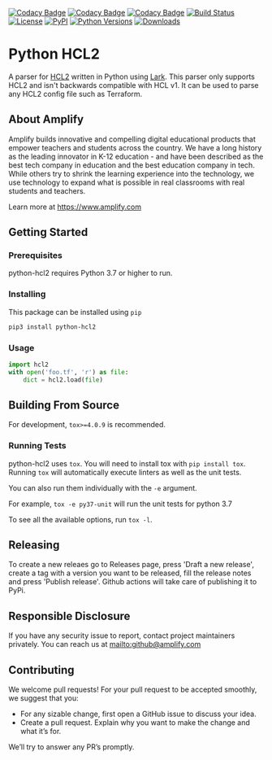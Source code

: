 [![Codacy Badge](https://api.codacy.com/project/badge/Grade/bee6686cd2a148e79382671ae667f092)](https://app.codacy.com/gh/amplify-education/python-hcl2?utm_source=github.com&utm_medium=referral&utm_content=amplify-education/python-hcl2&utm_campaign=Badge_Grade)
[![Codacy Badge](https://app.codacy.com/project/badge/Grade/9c7cdf082b044abdab378fa82795b5a5)](https://www.codacy.com/gh/amplify-education/python-hcl2/dashboard?utm_source=github.com&utm_medium=referral&utm_content=amplify-education/python-hcl2&utm_campaign=Badge_Grade)
[![Codacy Badge](https://app.codacy.com/project/badge/Coverage/9c7cdf082b044abdab378fa82795b5a5)](https://www.codacy.com/gh/amplify-education/python-hcl2/dashboard?utm_source=github.com&utm_medium=referral&utm_content=amplify-education/python-hcl2&utm_campaign=Badge_Coverage)
[![Build Status](https://travis-ci.org/amplify-education/python-hcl2.svg?branch=master)](https://travis-ci.org/amplify-education/python-hcl2)
[![License](https://img.shields.io/badge/license-MIT-blue.svg)](https://raw.githubusercontent.com/amplify-education/python-hcl2/master/LICENSE)
[![PyPI](https://img.shields.io/pypi/v/python-hcl2.svg)](https://pypi.org/project/python-hcl2/)
[![Python Versions](https://img.shields.io/pypi/pyversions/python-hcl2.svg)](https://pypi.python.org/pypi/python-hcl2)
[![Downloads](https://img.shields.io/badge/dynamic/json.svg?label=downloads&url=https%3A%2F%2Fpypistats.org%2Fapi%2Fpackages%2Fpython-hcl2%2Frecent&query=data.last_month&colorB=brightgreen&suffix=%2FMonth)](https://pypistats.org/packages/python-hcl2)

# Python HCL2

A parser for [HCL2](https://github.com/hashicorp/hcl/blob/hcl2/hclsyntax/spec.md) written in Python using
[Lark](https://github.com/lark-parser/lark). This parser only supports HCL2 and isn't backwards compatible
with HCL v1. It can be used to parse any HCL2 config file such as Terraform.

## About Amplify

Amplify builds innovative and compelling digital educational products that empower teachers and students across the
country. We have a long history as the leading innovator in K-12 education - and have been described as the best tech
company in education and the best education company in tech. While others try to shrink the learning experience into
the technology, we use technology to expand what is possible in real classrooms with real students and teachers.

Learn more at <https://www.amplify.com>

## Getting Started

### Prerequisites

python-hcl2 requires Python 3.7 or higher to run.

### Installing

This package can be installed using `pip`

```sh
pip3 install python-hcl2
```

### Usage

```python
import hcl2
with open('foo.tf', 'r') as file:
    dict = hcl2.load(file)
```

## Building From Source

For development, `tox>=4.0.9` is recommended.

### Running Tests

python-hcl2 uses `tox`. You will need to install tox with `pip install tox`.
Running `tox` will automatically execute linters as well as the unit tests.

You can also run them individually with the `-e` argument.

For example, `tox -e py37-unit` will run the unit tests for python 3.7

To see all the available options, run `tox -l`.

## Releasing

To create a new releaes go to Releases page, press 'Draft a new release', create a tag
with a version you want to be released, fill the release notes and press 'Publish release'.
Github actions will take care of publishing it to PyPi.

## Responsible Disclosure

If you have any security issue to report, contact project maintainers privately.
You can reach us at <mailto:github@amplify.com>

## Contributing

We welcome pull requests! For your pull request to be accepted smoothly, we suggest that you:

- For any sizable change, first open a GitHub issue to discuss your idea.
- Create a pull request.  Explain why you want to make the change and what it’s for.

We’ll try to answer any PR’s promptly.
